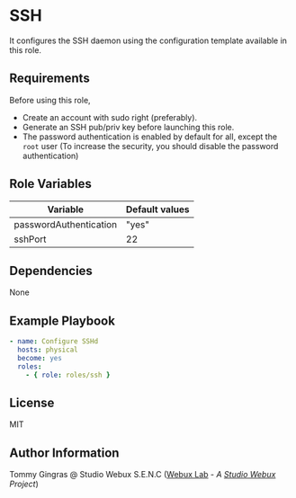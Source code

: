 # SSH

It configures the SSH daemon using the configuration template available in this role.

## Requirements

Before using this role,

- Create an account with sudo right (preferably).
- Generate an SSH pub/priv key before launching this role.
- The password authentication is enabled by default for all, except the `root` user (To increase the security, you should disable the password authentication)

## Role Variables

| Variable               | Default values |
| ---------------------- | -------------- |
| passwordAuthentication | "yes"          |
| sshPort                | 22             |

## Dependencies

None

## Example Playbook

```yaml
- name: Configure SSHd
  hosts: physical
  become: yes
  roles:
    - { role: roles/ssh }
```

## License

MIT

## Author Information

Tommy Gingras @ Studio Webux S.E.N.C ([Webux Lab](https://webuxlab.com) - _A [Studio Webux](https://studiowebux.com) Project_)
